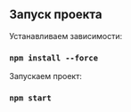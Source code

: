 ## Запуск проекта

Устанавливаем зависимости:

### `npm install --force`

Запускаем проект:

### `npm start`
